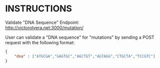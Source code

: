 # INSTRUCTIONS

Validate "DNA Sequence" Endpoint:  
http://victorolvera.net:3000/mutation/  
  
User can validate a "DNA sequence" for "mutations" by sending a POST request with the following format:  
```json
{
    "dna" : ["ATGCGA","GAGTGC","AGCTGT","AGTAGG","CTGCTA","TCCGTC"]
}
```


